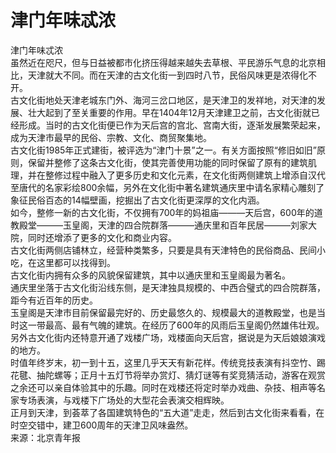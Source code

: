 # 津门年味忒浓  
津门年味忒浓  
虽然近在咫尺，但与日益被都市化挤压得越来越失去草根、平民游乐气息的北京相比，天津就大不同。而在天津的古文化街一到四时八节，民俗风味更是浓得化不开。  
古文化街地处天津老城东门外、海河三岔口地区，是天津卫的发祥地，对天津的发展、壮大起到了至关重要的作用。早在1404年12月天津建卫之前，古文化街就已经形成。当时的古文化街便已作为天后宫的宫北、宫南大街，逐渐发展繁荣起来，成为天津市最早的民俗、宗教、文化、商贸聚集地。  
古文化街1985年正式建街，被评选为“津门十景”之一。有关方面按照“修旧如旧”原则，保留并整修了这条古文化街，使其完善使用功能的同时保留了原有的建筑肌理，并在整修过程中融入了更多历史和文化元素，在文化街两侧建筑上增添自汉代至唐代的名家彩绘800余幅，另外在文化街中著名建筑通庆里中请名家精心雕刻了象征民俗百态的14幅壁画，挖掘出了古文化街更深厚的文化内涵。  
如今，整修一新的古文化街，不仅拥有700年的妈祖庙———天后宫，600年的道教殿堂———玉皇阁，天津的四合院群落———通庆里和百年民居———刘家大院，同时还增添了更多的文化和商业内容。  
古文化街两侧店铺林立，经营种类繁多，只要是具有天津特色的民俗商品、民间小吃，在这里都可以找得到。  
古文化街内拥有众多的风貌保留建筑，其中以通庆里和玉皇阁最为著名。  
通庆里坐落于古文化街沿线东侧，是天津独具规模的、中西合璧式的四合院群落，距今有近百年的历史。  
玉皇阁是天津市目前保留最完好的、历史最悠久的、规模最大的道教殿堂，也是当时这一带最高、最有气魄的建筑。在经历了600年的风雨后玉皇阁仍然雄伟壮观。  
另外古文化街内还特意开通了戏楼广场，戏楼面向天后宫，据说是为天后娘娘演戏的地方。  
时值年终岁末，初一到十五，这里几乎天天有新花样。传统竞技表演有抖空竹、踢花毽、抽陀螺等；正月十五灯节将举办赏灯、猜灯谜等有奖竞猜活动，游客在观赏之余还可以亲自体验其中的乐趣。同时在戏楼还将定时举办戏曲、杂技、相声等名家专场表演，与戏楼下广场处的大型花会表演交相辉映。  
正月到天津，到荟萃了各国建筑特色的“五大道”走走，然后到古文化街来看看，在时空交错中，建卫600周年的天津卫风味盎然。  
来源：北京青年报  
